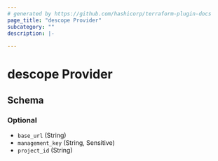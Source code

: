 ```yaml
---
# generated by https://github.com/hashicorp/terraform-plugin-docs
page_title: "descope Provider"
subcategory: ""
description: |-
  
---
```


# descope Provider





<!-- schema generated by tfplugindocs -->
## Schema

### Optional

- `base_url` (String)
- `management_key` (String, Sensitive)
- `project_id` (String)
